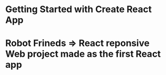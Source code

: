 # Getting Started with Create React App

# Robot Frineds => React reponsive Web project made as the first React app

